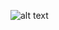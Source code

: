 ![alt text](https://github.com/eduardosanson/cambio/blob/feature/conversao-moeda/doc/image/arquitetura.png?raw=true)